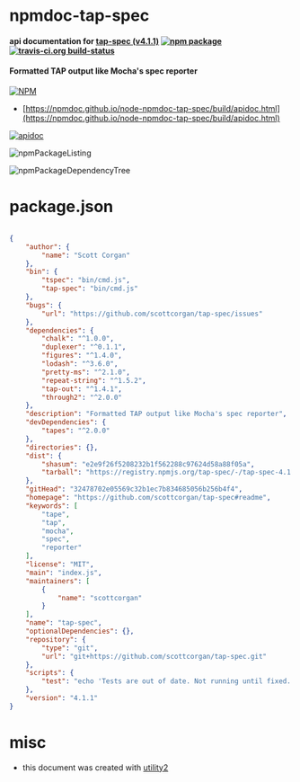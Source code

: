 # npmdoc-tap-spec

#### api documentation for  [tap-spec (v4.1.1)](https://github.com/scottcorgan/tap-spec#readme)  [![npm package](https://img.shields.io/npm/v/npmdoc-tap-spec.svg?style=flat-square)](https://www.npmjs.org/package/npmdoc-tap-spec) [![travis-ci.org build-status](https://api.travis-ci.org/npmdoc/node-npmdoc-tap-spec.svg)](https://travis-ci.org/npmdoc/node-npmdoc-tap-spec)

#### Formatted TAP output like Mocha's spec reporter

[![NPM](https://nodei.co/npm/tap-spec.png?downloads=true&downloadRank=true&stars=true)](https://www.npmjs.com/package/tap-spec)

- [https://npmdoc.github.io/node-npmdoc-tap-spec/build/apidoc.html](https://npmdoc.github.io/node-npmdoc-tap-spec/build/apidoc.html)

[![apidoc](https://npmdoc.github.io/node-npmdoc-tap-spec/build/screenCapture.buildCi.browser.%252Ftmp%252Fbuild%252Fapidoc.html.png)](https://npmdoc.github.io/node-npmdoc-tap-spec/build/apidoc.html)

![npmPackageListing](https://npmdoc.github.io/node-npmdoc-tap-spec/build/screenCapture.npmPackageListing.svg)

![npmPackageDependencyTree](https://npmdoc.github.io/node-npmdoc-tap-spec/build/screenCapture.npmPackageDependencyTree.svg)



# package.json

```json

{
    "author": {
        "name": "Scott Corgan"
    },
    "bin": {
        "tspec": "bin/cmd.js",
        "tap-spec": "bin/cmd.js"
    },
    "bugs": {
        "url": "https://github.com/scottcorgan/tap-spec/issues"
    },
    "dependencies": {
        "chalk": "^1.0.0",
        "duplexer": "^0.1.1",
        "figures": "^1.4.0",
        "lodash": "^3.6.0",
        "pretty-ms": "^2.1.0",
        "repeat-string": "^1.5.2",
        "tap-out": "^1.4.1",
        "through2": "^2.0.0"
    },
    "description": "Formatted TAP output like Mocha's spec reporter",
    "devDependencies": {
        "tapes": "^2.0.0"
    },
    "directories": {},
    "dist": {
        "shasum": "e2e9f26f5208232b1f562288c97624d58a88f05a",
        "tarball": "https://registry.npmjs.org/tap-spec/-/tap-spec-4.1.1.tgz"
    },
    "gitHead": "32478702e05569c32b1ec7b834685056b256b4f4",
    "homepage": "https://github.com/scottcorgan/tap-spec#readme",
    "keywords": [
        "tape",
        "tap",
        "mocha",
        "spec",
        "reporter"
    ],
    "license": "MIT",
    "main": "index.js",
    "maintainers": [
        {
            "name": "scottcorgan"
        }
    ],
    "name": "tap-spec",
    "optionalDependencies": {},
    "repository": {
        "type": "git",
        "url": "git+https://github.com/scottcorgan/tap-spec.git"
    },
    "scripts": {
        "test": "echo 'Tests are out of date. Not running until fixed.'"
    },
    "version": "4.1.1"
}
```



# misc
- this document was created with [utility2](https://github.com/kaizhu256/node-utility2)
